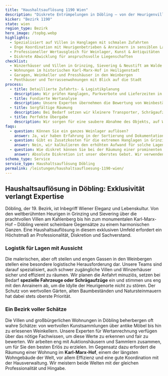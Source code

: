 ```yaml
---
title: "Haushaltsauflösung 1190 Wien"
description: "Diskrete Entrümpelungen in Döbling – von der Heurigenvilla in Grinzing bis zum Karl-Marx-Hof."
kicker: "Bezirk 1190"
state: wien
region_type: Bezirk
hero_image: /topbg.webp
highlights:
  - Spezialisiert auf Villen in Hanglagen mit schmalen Zufahrten
  - Enge Koordination mit Heurigenbetrieben & Anrainern in sensiblen Lagen
  - Professioneller Wertausgleich für Weinlager, Kunst & Antiquitäten
  - Diskrete Abwicklung für anspruchsvolle Liegenschaften
checklist:
  - Winzerhäuser und Villen in Grinzing, Sievering & Neustift am Walde
  - Wohnungen im historischen Karl-Marx-Hof in Heiligenstadt
  - Garagen, Weinkeller und Presshäuser in den Weinbergen
  - Penthäuser und Terrassenwohnungen mit Blick auf die Stadt
process:
  - title: Detaillierte Zufahrts- & Logistikplanung
    description: Wir prüfen Hanglagen, Parkverbote und Lieferzeiten in den engen Heurigengassen, um einen reibungslosen Ablauf zu garantieren.
  - title: Fundierte Wertanalyse
    description: Unsere Experten übernehmen die Bewertung von Weinbeständen, umfangreichen Sammlungen oder wertvollen Kunstobjekten.
  - title: Sorgfältige Räumung
    description: Bei Bedarf setzen wir kleinere Transporter, Schrägaufzüge oder Seilwinden für steile und schwer zugängliche Auffahrten ein.
  - title: Perfekte Übergabe
    description: Wir sorgen für eine saubere Abnahme des Objekts, auf Wunsch inklusive einer leichten Gartenpflege für einen makellosen ersten Eindruck.
faqs:
  - question: Können Sie ein ganzes Weinlager auflösen?
    answer: Ja, wir haben Erfahrung in der Sortierung und Dokumentation von Weinlagern und vermitteln bei Bedarf auch anerkannte Weinexperten oder Käufer.
  - question: Gibt es Zusatzkosten für die extremen Hanglagen in Grinzing?
    answer: Nein, wir kalkulieren den erhöhten Aufwand für solche Lagen von Anfang an in unser transparentes Fixpreis-Angebot mit ein.
  - question: Wie diskret können Sie bei der Räumung einer prominenten Villa vorgehen?
    answer: Absolute Diskretion ist unser oberstes Gebot. Wir verwenden neutrale Fahrzeuge, unsere Mitarbeiter sind zur Verschwiegenheit verpflichtet und wir arbeiten auf Wunsch zu Randzeiten.
schema_type: Service
service_type: Haushaltsauflösung Döbling
permalink: /leistungen/haushaltsaufloesung-1190-wien/
---
```


## Haushaltsauflösung in Döbling: Exklusivität verlangt Expertise

Döbling, der 19. Bezirk, ist Inbegriff Wiener Eleganz und Lebenskultur. Von den weltberühmten Heurigen in Grinzing und Sievering über die prachtvollen Villen am Kahlenberg bis hin zum monumentalen Karl-Marx-Hof – Döbling vereint scheinbare Gegensätze zu einem harmonischen Ganzen. Eine Haushaltsauflösung in diesem exklusiven Umfeld erfordert ein Höchstmaß an Professionalität, Diskretion und Sachverstand.

### Logistik für Lagen mit Aussicht

Die malerischen, aber oft steilen und engen Gassen in den Weinbergen stellen eine besondere logistische Herausforderung dar. Unsere Teams sind darauf spezialisiert, auch schwer zugängliche Villen und Winzerhäuser sicher und effizient zu räumen. Wir planen die Anfahrt minuziös, setzen bei Bedarf **spezielle Fahrzeuge oder Schrägaufzüge** ein und stimmen uns eng mit den Anrainern ab, um die Idylle der Heurigenorte nicht zu stören. Der Schutz von wertvollen Gärten, alten Baumbeständen und Natursteinmauern hat dabei stets oberste Priorität.

### Ein Bezirk voller Schätze

Die Villen und großbürgerlichen Wohnungen in Döbling beherbergen oft wahre Schätze: von wertvollen Kunstsammlungen über antike Möbel bis hin zu erlesenen Weinkellern. Unsere Experten für Wertanrechnung verfügen über das nötige Fachwissen, um diese Werte zu erkennen und fair zu bewerten. Wir arbeiten eng mit Auktionshäusern und Sammlern zusammen, um für Sie den besten Erlös zu erzielen. Im Gegensatz dazu erfordert die Räumung einer Wohnung im **Karl-Marx-Hof**, einem der längsten Wohngebäude der Welt, vor allem Effizienz und eine gute Koordination mit der Hausverwaltung. Wir meistern beide Welten mit der gleichen Professionalität und Hingabe.
